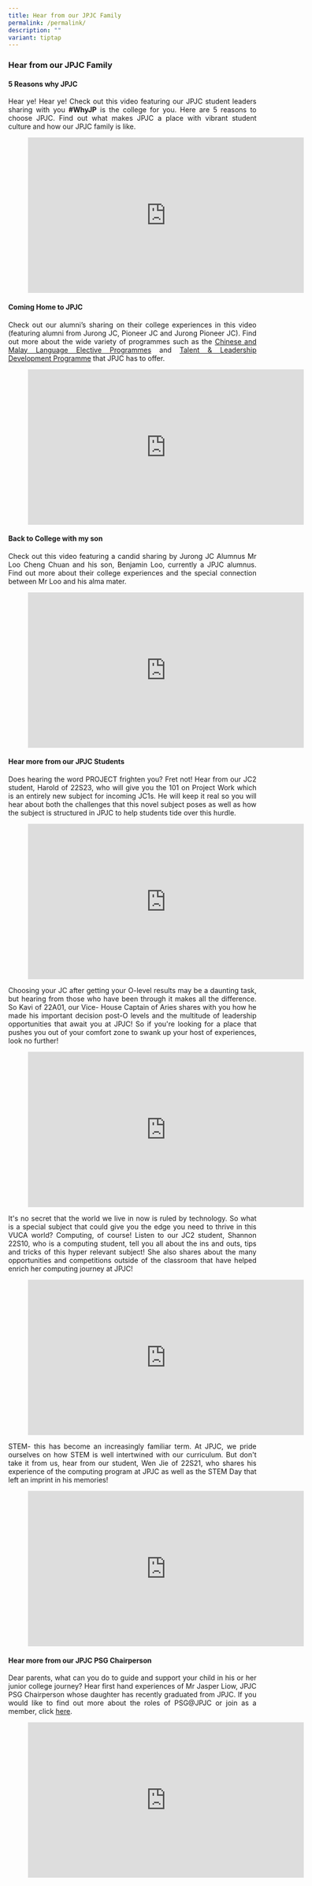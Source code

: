 ```yaml
---
title: Hear from our JPJC Family
permalink: /permalink/
description: ""
variant: tiptap
---
```

<div align="justify">
<h3>Hear from our JPJC Family</h3>
<h4>5 Reasons why JPJC</h4>

<p>Hear ye! Hear ye! Check out this video featuring our JPJC student leaders sharing with you&nbsp;<strong>#WhyJP</strong> is the college for you. Here are 5 reasons to choose JPJC.&nbsp;Find out what makes JPJC a place with vibrant student culture and how our JPJC family is like.</p>


<figure><iframe width="560" height="315" src="https://www.youtube.com/embed/EGHvZ0HTAxk" title="#WhyJP Open House 2023 - 5 Reasons #WhyJP is the college for you" frameborder="0" allow="accelerometer; autoplay; clipboard-write; encrypted-media; gyroscope; picture-in-picture; web-share" allowfullscreen=""></iframe></figure>

<h4>Coming Home to JPJC</h4>
<p>
Check out our alumni’s sharing on their college experiences in this video (featuring alumni from Jurong JC, Pioneer JC and Jurong Pioneer JC). Find out more about the wide variety of programmes such as the <a href="/language-elective-programmes/">Chinese and Malay Language Elective Programmes</a> and <a href="/jpjc-experience/co-curriculum/talent-and-leadership/">Talent &amp; Leadership Development Programme</a> that JPJC has to offer.</p>

<figure>
<iframe width="560" height="315" src="https://www.youtube.com/embed/Z6eS5l-msTM" title="YouTube video player" frameborder="0" allow="accelerometer; autoplay; clipboard-write; encrypted-media; gyroscope; picture-in-picture; web-share" allowfullscreen=""></iframe></figure>

<h4>Back to College with my son</h4>
<p>
Check out this video featuring a candid sharing by Jurong JC Alumnus Mr Loo Cheng Chuan and his son, Benjamin Loo, currently a JPJC alumnus. Find out more about their college experiences and the special connection between Mr Loo and his alma mater.</p>
	
<figure>
<iframe width="560" height="315" src="https://www.youtube.com/embed/x73CzcX8wro" title="YouTube video player" frameborder="0" allow="accelerometer; autoplay; clipboard-write; encrypted-media; gyroscope; picture-in-picture; web-share" allowfullscreen=""></iframe></figure>

<h4>Hear more from our JPJC Students</h4>

<p>
Does hearing the word PROJECT frighten you? Fret not! Hear from our JC2 student, Harold of 22S23, who will give you the 101 on Project Work which is an entirely new subject for incoming JC1s. He will keep it real so you will hear about both the challenges that this novel subject poses as well as how the subject is structured in JPJC to help students tide over this hurdle.</p>

<figure>
<iframe width="560" height="315" src="https://www.youtube.com/embed/Nd33kGWOFVM" title="YouTube video player" frameborder="0" allow="accelerometer; autoplay; clipboard-write; encrypted-media; gyroscope; picture-in-picture; web-share" allowfullscreen=""></iframe></figure>

<p>
Choosing your JC after getting your O-level results may be a daunting task, but hearing from those who have been through it makes all the difference. So Kavi of 22A01, our Vice- House Captain of Aries shares with you how he made his important decision post-O levels and the multitude of leadership opportunities that await you at JPJC! So if you're looking for a place that pushes you out of your comfort zone to swank up your host of experiences, look no further!</p>

<figure>
<iframe width="560" height="315" src="https://www.youtube.com/embed/w3GEkxnJ2Ms" title="YouTube video player" frameborder="0" allow="accelerometer; autoplay; clipboard-write; encrypted-media; gyroscope; picture-in-picture; web-share" allowfullscreen=""></iframe></figure>

<p>
It's no secret that the world we live in now is ruled by technology. So what is a special subject that could give you the edge you need to thrive in this VUCA world? Computing, of course! Listen to our JC2 student, Shannon 22S10, who is a computing student, tell you all about the ins and outs, tips and tricks of this hyper relevant subject! She also shares about the many opportunities and competitions outside of the classroom that have helped enrich her computing journey at JPJC!</p>

<figure>
<iframe width="560" height="315" src="https://www.youtube.com/embed/B1I5YadNJVE" title="YouTube video player" frameborder="0" allow="accelerometer; autoplay; clipboard-write; encrypted-media; gyroscope; picture-in-picture; web-share" allowfullscreen=""></iframe></figure>

<p>
STEM- this has become an increasingly familiar term. At JPJC, we pride ourselves on how STEM is well intertwined with our curriculum. But don't take it from us, hear from our student, Wen Jie of 22S21, who shares his experience of the computing program at JPJC as well as the STEM Day that left an imprint in his memories!</p>

<figure>
<iframe width="560" height="315" src="https://www.youtube.com/embed/guaCK2zq78w" title="YouTube video player" frameborder="0" allow="accelerometer; autoplay; clipboard-write; encrypted-media; gyroscope; picture-in-picture; web-share" allowfullscreen=""></iframe></figure>

<h4>Hear more from our JPJC PSG Chairperson</h4>

<p>
Dear parents, what can you do to guide and support your child in his or her junior college journey? Hear first hand experiences of Mr Jasper Liow, JPJC PSG Chairperson whose daughter has recently graduated from JPJC. If you would like to find out more about the roles of PSG@JPJC or join as a member, click <a href="/partnerships/psg/">here</a>.

</p><figure>
<iframe width="560" height="315" src="https://www.youtube.com/embed/smwqTG9YA_w" title="YouTube video player" frameborder="0" allow="accelerometer; autoplay; clipboard-write; encrypted-media; gyroscope; picture-in-picture; web-share" allowfullscreen=""></iframe></figure></div>